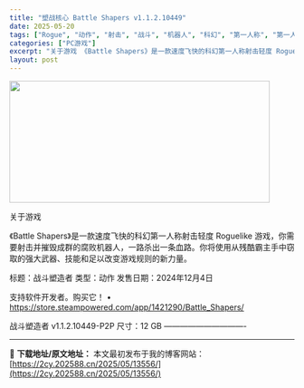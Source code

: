 ```yaml
---
title: "塑战核心 Battle Shapers v1.1.2.10449"
date: 2025-05-20
tags: ["Rogue", "动作", "射击", "战斗", "机器人", "科幻", "第一人称", "第一人称射击", "软件"]
categories: ["PC游戏"]
excerpt: "关于游戏 《Battle Shapers》是一款速度飞快的科幻第一人称射击轻度 Roguelike 游戏，你需要射击并摧毁成群的腐败机器人，一路杀出一条血路。你将使用从残酷霸主手中窃取的强大武器、技能和足以改变游戏规则的新力量。 标题：战斗塑造者 类型：动作 发售日期：2024年12月4日 支持软件&hellip;"
layout: post
---
```


<img src="https://2cy.202588.cn/wp-content/uploads/2025/05/2025052002201134.webp" alt="" width="460" height="215" class="aligncenter size-full wp-image-13540" />

关于游戏

《Battle Shapers》是一款速度飞快的科幻第一人称射击轻度 Roguelike 游戏，你需要射击并摧毁成群的腐败机器人，一路杀出一条血路。你将使用从残酷霸主手中窃取的强大武器、技能和足以改变游戏规则的新力量。

标题：战斗塑造者
类型：动作
发售日期：2024年12月4日

支持软件开发者。购买它！
• https://store.steampowered.com/app/1421290/Battle_Shapers/

战斗塑造者 v1.1.2.10449-P2P
尺寸：12 GB
——————————- 

---
📖 **下载地址/原文地址：** 本文最初发布于我的博客网站：[https://2cy.202588.cn/2025/05/13556/](https://2cy.202588.cn/2025/05/13556/)

